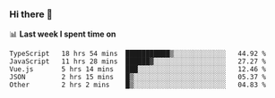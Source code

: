 ### Hi there 👋

<!--
**DBvc/DBvc** is a ✨ _special_ ✨ repository because its `README.md` (this file) appears on your GitHub profile.

Here are some ideas to get you started:

- 🔭 I’m currently working on ...
- 🌱 I’m currently learning ...
- 👯 I’m looking to collaborate on ...
- 🤔 I’m looking for help with ...
- 💬 Ask me about ...
- 📫 How to reach me: ...
- 😄 Pronouns: ...
- ⚡ Fun fact: ...
-->

📊 **Last week I spent time on**
<!--START_SECTION:waka-->
```text
TypeScript   18 hrs 54 mins  ███████████▒░░░░░░░░░░░░░   44.92 % 
JavaScript   11 hrs 28 mins  ██████▓░░░░░░░░░░░░░░░░░░   27.27 % 
Vue.js       5 hrs 14 mins   ███░░░░░░░░░░░░░░░░░░░░░░   12.46 % 
JSON         2 hrs 15 mins   █▒░░░░░░░░░░░░░░░░░░░░░░░   05.37 % 
Other        2 hrs 2 mins    █▒░░░░░░░░░░░░░░░░░░░░░░░   04.83 % 
```
<!--END_SECTION:waka-->
